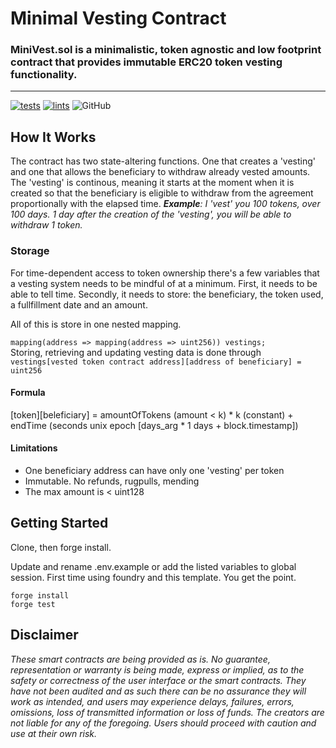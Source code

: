 # Minimal Vesting Contract

### MiniVest.sol is a minimalistic, token agnostic and low footprint contract that provides immutable ERC20 token vesting functionality.  

________



[![tests](https://github.com/abigger87/femplate/actions/workflows/tests.yml/badge.svg)](https://github.com/abigger87/femplate/actions/workflows/tests.yml) [![lints](https://github.com/abigger87/femplate/actions/workflows/lints.yml/badge.svg)](https://github.com/abigger87/femplate/actions/workflows/lints.yml) ![GitHub](https://img.shields.io/github/license/abigger87/femplate) 

## How It Works

The contract has two state-altering functions. One that creates a 'vesting' and one that allows the beneficiary to withdraw already vested amounts. The 'vesting' is continous, meaning it starts at the moment when it is created so that the beneficiary is eligible to withdraw from the agreement proportionally with the elapsed time. <i> <b> Example</b>: I 'vest' you 100 tokens, over 100 days. 1 day after the creation of the 'vesting', you will be able to withdraw 1 token. </i>


### Storage
For time-dependent access to token ownership there's a few variables that a vesting system needs to be mindful of at a minimum. First, it needs to be able to tell time. Secondly, it needs to store: the beneficiary, the token used, a fullfillment date and an amount. <br>

All of this is store in one nested mapping. <br>
<code> mapping(address => mapping(address => uint256)) vestings; </code> <br>
Storing, retrieving and updating vesting data is done through <br>`vestings[vested token contract address][address of beneficiary] = uint256` 

#### Formula

[token][beleficiary] = amountOfTokens (amount < k) * k (constant) + endTime (seconds unix epoch [days_arg * 1 days + block.timestamp])

#### Limitations

* One beneficiary address can have only one 'vesting' per token
* Immutable. No refunds, rugpulls, mending
* The max amount is < uint128 

## Getting Started
Clone, then forge install.

Update and rename .env.example or add the listed variables to global session. First time using foundry and this template. You get the point.

``` forge install ``` <br>
``` forge test ```


## Disclaimer

_These smart contracts are being provided as is. No guarantee, representation or warranty is being made, express or implied, as to the safety or correctness of the user interface or the smart contracts. They have not been audited and as such there can be no assurance they will work as intended, and users may experience delays, failures, errors, omissions, loss of transmitted information or loss of funds. The creators are not liable for any of the foregoing. Users should proceed with caution and use at their own risk._
